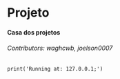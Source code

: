 # Projeto
#### Casa dos projetos
###### Contributors: waghcwb, joelson0007

```
print('Running at: 127.0.0.1;')
```